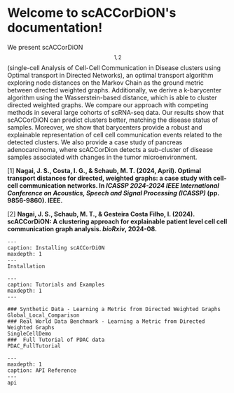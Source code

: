 

Welcome to scACCorDiON's documentation!
=====================================

We present scACCorDiON$$^{1,2}$$ (single-cell Analysis of Cell-Cell Communication in Disease clusters using Optimal transport
in Directed Networks), an optimal transport algorithm exploring node distances on the Markov Chain as the ground metric between
directed weighted graphs. Additionally, we derive a k-barycenter algorithm using the Wasserstein-based distance, which is able to
cluster directed weighted graphs. We compare our approach with competing methods in several large cohorts of scRNA-seq data. Our
results show that scACCorDiON can predict clusters better, matching the disease status of samples. Moreover, we show that barycenters
provide a robust and explainable representation of cell cell communication events related to the detected clusters. We also provide a case
study of pancreas adenocarcinoma, where scACCorDion detects a sub-cluster of disease samples associated with changes in the tumor
microenvironment.



[1]  **Nagai, J. S., Costa, I. G., & Schaub, M. T. (2024, April). Optimal transport distances for directed, weighted graphs: a case study with cell-cell communication networks. In *ICASSP 2024-2024 IEEE International Conference on Acoustics, Speech and Signal Processing (ICASSP)* (pp. 9856-9860). IEEE.**

[2]  **Nagai, J. S., Schaub, M. T., & Gesteira Costa Filho, I. (2024). scACCorDiON: A clustering approach for explainable patient level cell cell communication graph analysis. *bioRxiv*, 2024-08.**



```{toctree}
---
caption: Installing scACCorDiON
maxdepth: 1
---
Installation
```

```{toctree}
---
caption: Tutorials and Examples 
maxdepth: 1
---

### Synthetic Data - Learning a Metric from Directed Weighted Graphs
Global_Local_Comparison
### Real World Data Benchmark - Learning a Metric from Directed Weighted Graphs
SingleCellDemo
###  Full Tutorial of PDAC data
PDAC_FullTutorial
```

```{toctree}
---
maxdepth: 1
caption: API Reference
---
api
```
